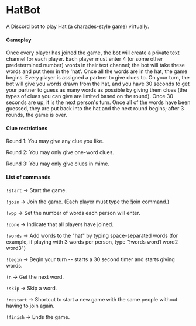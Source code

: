 # HatBot
A Discord bot to play Hat (a charades-style game) virtually.

#### Gameplay
Once every player has joined the game, the bot will create a private text channel for each player.  Each player must enter 4 (or some other predetermined number) words in their text channel; the bot will take these words and put them in the 'hat'.  Once all the words are in the hat, the game begins.  Every player is assigned a partner to give clues to.  On your turn, the bot will give you words drawn from the hat, and you have 30 seconds to get your partner to guess as many words as possible by giving them clues (the types of clues you can give are limited based on the round).  Once 30 seconds are up, it is the next person's turn.  Once all of the words have been guessed, they are put back into the hat and the next round begins; after 3 rounds, the game is over.

#### Clue restrictions
Round 1: You may give any clue you like.

Round 2: You may only give one-word clues.

Round 3: You may only give clues in mime.

#### List of commands
`!start` -> Start the game.

`!join` -> Join the game.  (Each player must type the !join command.)

`!wpp` -> Set the number of words each person will enter.

`!done` -> Indicate that all players have joined.

`!words` -> Add words to the "hat" by typing space-separated words (for example, if playing with 3 words per person, type "!words word1 word2 word3")

`!begin` -> Begin your turn -- starts a 30 second timer and starts giving words. 

`!n` -> Get the next word.

`!skip` -> Skip a word.

`!restart` -> Shortcut to start a new game with the same people without having to join again.

`!finish` -> Ends the game.
